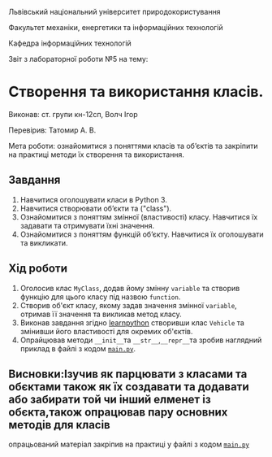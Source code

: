 Львівський національний університет природокористування

Факультет механіки, енергетики та інформаційних технологій

Кафедра інформаційних технологій

Звіт з лабораторної роботи №5 на тему:

# Створення та використання класів.

Виконав: ст. групи кн-12сп, Волч Ігор

Перевірив: Татомир А. В.

Мета роботи: ознайомитися з поняттями класів та об’єктів та закріпити на практиці методи їх створення та використання.


## Завдання
1. Навчитися оголошувати класи в Python 3.
2. Навчитися створювати об’єкти та ("class").
3. Ознайомитися з поняттям змінної (властивості) класу. Навчитися їх задавати та отримувати їхні значення.
4. Ознайомитися з поняттям функцій об’єкту. Навчитися їх оголошувати та викликати.



## Хід роботи
1. Оголосив клас `MyClass`, додав йому змінну `variable` та створив функцію для цього класу під назвою `function`.
2. Створив об'єкт класу, якому задав значення змінної `variable`, отримав її значення та викликав метод класу.
3. Виконав завдання згідно [learnpython](learnpython.org) створивши клас `Vehicle` та змінивши його властивості для окремих об'єктів.
4. Опрайцював методи `__init__`та `__str__`,`__repr__`та зробив наглядний приклад в файлі з кодом [`main.py`](./main.py).



## Висновки:Ізучив як парцювати з класами та обєктами також як їх создавати та додавати або забирати той чи інший елменет із обєкта,також опрацював пару основних методів для класів
опрацьований матеріал закріпив на практиці у файлі з кодом [`main.py`](./main.py)